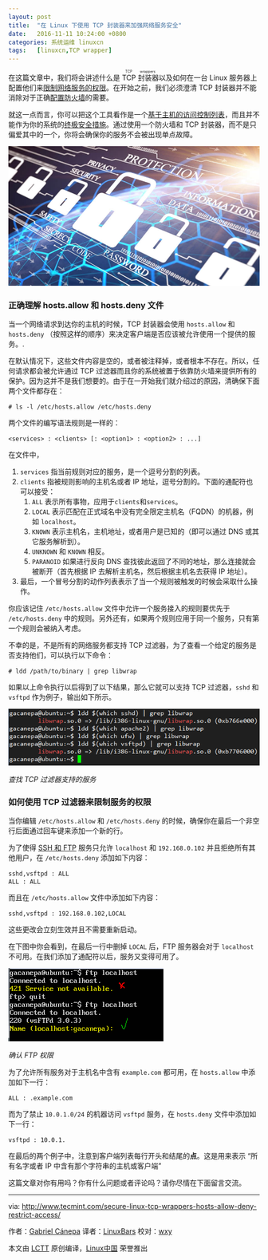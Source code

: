 ```yaml
---
layout: post
title:	"在 Linux 下使用 TCP 封装器来加强网络服务安全"
date:	2016-11-11 10:24:00 +0800 
categories:	系统运维 linuxcn 
tags:	[linuxcn,TCP wrapper]
---
```



在这篇文章中，我们将会讲述什么是 <ruby> TCP 封装器 <rp>  （ </rp> <rt>  TCP wrappers </rt> <rp>  ） </rp></ruby>以及如何在一台 Linux 服务器上配置他们来[限制网络服务的权限](/article-7719-1.html)。在开始之前，我们必须澄清 TCP 封装器并不能消除对于正确[配置防火墙](/article-4425-1.html)的需要。


就这一点而言，你可以把这个工具看作是一个[基于主机的访问控制列表](/article-3966-1.html)，而且并不能作为你的系统的[终极安全措施](http://www.tecmint.com/linux-server-hardening-security-tips/)。通过使用一个防火墙和 TCP 封装器，而不是只偏爱其中的一个，你将会确保你的服务不会被出现单点故障。


![](/Asserts/Images/album/201611/11/102405n1zpux1ezn00q91u.jpg)


### 正确理解 hosts.allow 和 hosts.deny 文件


当一个网络请求到达你的主机的时候，TCP 封装器会使用 `hosts.allow` 和 `hosts.deny` （按照这样的顺序）来决定客户端是否应该被允许使用一个提供的服务。.


在默认情况下，这些文件内容是空的，或者被注释掉，或者根本不存在。所以，任何请求都会被允许通过 TCP 过滤器而且你的系统被置于依靠防火墙来提供所有的保护。因为这并不是我们想要的。由于在一开始我们就介绍过的原因，清确保下面两个文件都存在：



```
# ls -l /etc/hosts.allow /etc/hosts.deny

```

两个文件的编写语法规则是一样的：



```
<services> : <clients> [: <option1> : <option2> : ...]
```

在文件中，


1. `services` 指当前规则对应的服务，是一个逗号分割的列表。
2. `clients` 指被规则影响的主机名或者 IP 地址，逗号分割的。下面的通配符也可以接受：
	1. `ALL` 表示所有事物，应用于`clients`和`services`。
	2. `LOCAL` 表示匹配在正式域名中没有完全限定主机名（FQDN）的机器，例如 `localhost`。
	3. `KNOWN` 表示主机名，主机地址，或者用户是已知的（即可以通过 DNS 或其它服务解析到）。
	4. `UNKNOWN` 和 `KNOWN` 相反。
	5. `PARANOID` 如果进行反向 DNS 查找彼此返回了不同的地址，那么连接就会被断开（首先根据 IP 去解析主机名，然后根据主机名去获得 IP 地址）。
3. 最后，一个冒号分割的动作列表表示了当一个规则被触发的时候会采取什么操作。


你应该记住 `/etc/hosts.allow` 文件中允许一个服务接入的规则要优先于 `/etc/hosts.deny` 中的规则。另外还有，如果两个规则应用于同一个服务，只有第一个规则会被纳入考虑。


不幸的是，不是所有的网络服务都支持 TCP 过滤器，为了查看一个给定的服务是否支持他们，可以执行以下命令：



```
# ldd /path/to/binary | grep libwrap
```

如果以上命令执行以后得到了以下结果，那么它就可以支持 TCP 过滤器，`sshd` 和 `vsftpd` 作为例子，输出如下所示。


![Find Supported Services in TCP Wrapper](/Asserts/Images/album/201611/11/102419o0r0kzmn82oh8zil.png)


*查找 TCP 过滤器支持的服务*


### 如何使用 TCP 过滤器来限制服务的权限


当你编辑 `/etc/hosts.allow` 和 `/etc/hosts.deny` 的时候，确保你在最后一个非空行后面通过回车键来添加一个新的行。


为了使得 [SSH 和 FTP](http://www.tecmint.com/block-ssh-and-ftp-access-to-specific-ip-and-network-range/) 服务只允许 `localhost` 和 `192.168.0.102` 并且拒绝所有其他用户，在 `/etc/hosts.deny` 添加如下内容：



```
sshd,vsftpd : ALL
ALL : ALL
```

而且在 `/etc/hosts.allow` 文件中添加如下内容：



```
sshd,vsftpd : 192.168.0.102,LOCAL

```

这些更改会立刻生效并且不需要重新启动。


在下图中你会看到，在最后一行中删掉 `LOCAL` 后，FTP 服务器会对于 `localhost` 不可用。在我们添加了通配符以后，服务又变得可用了。


![确认 FTP 权限 ](/Asserts/Images/album/201611/11/102419y5ap6tae6wpptn8p.png)


*确认 FTP 权限*


为了允许所有服务对于主机名中含有 `example.com` 都可用，在 `hosts.allow` 中添加如下一行：



```
ALL : .example.com

```

而为了禁止 `10.0.1.0/24` 的机器访问 `vsftpd` 服务，在 `hosts.deny` 文件中添加如下一行：



```
vsftpd : 10.0.1.

```

在最后的两个例子中，注意到客户端列表每行开头和结尾的**点**。这是用来表示 “所有名字或者 IP 中含有那个字符串的主机或客户端”


这篇文章对你有用吗？你有什么问题或者评论吗？请你尽情在下面留言交流。




---


via: <http://www.tecmint.com/secure-linux-tcp-wrappers-hosts-allow-deny-restrict-access/>


作者：[Gabriel Cánepa](http://www.tecmint.com/author/gacanepa/) 译者：[LinuxBars](https://linuxbar.org/) 校对：[wxy](https://github.com/wxy)


本文由 [LCTT](https://github.com/LCTT/TranslateProject) 原创编译，[Linux中国](https://linux.cn/) 荣誉推出
